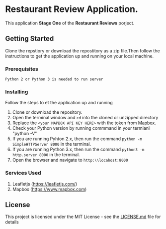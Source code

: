 # Restaurant Review Application.

This application **Stage One** of the **Restaurant Reviews** porject.

## Getting Started

Clone the repstiory or download the repostitory as a zip file.Then follow the instructions to get the application up and running on your local machine.

### Prerequisites

```
Python 2 or Python 3 is needed to run server
```

### Installing

Follow the steps to et the application up and running

1. Clone or download the repository.
2. Open the terminal window and `cd` into the cloned or unzipped directory
3. Replace the `<your MAPBOX API KEY HERE>` with the token from [Mapbox](https://www.mapbox.com/).
3. Check your Python version by running commmand in your termianl "python -V"
4. If you are running Pyhton 2.x, then run the command `python -m SimpleHTTPServer 8000` in the terminal.
5. If you are running Python 3.x, then run the command `python3 -m http.server 8000` in the terminal.
6. Open the browser and navigate to `http:\\locahost:8000`


### Services Used
1. Leafletjs (https://leafletjs.com/)
2. Mapbox (https://www.mapbox.com)


## License

This project is licensed under the MIT License - see the [LICENSE.md](LICENSE.md) file for details
